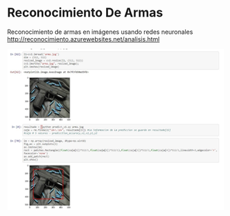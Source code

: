# Reconocimiento De Armas
Reconocimiento de armas en imágenes usando redes neuronales
http://reconocimiento.azurewebsites.net/analisis.html


![Diagrama Didxazapp](https://github.com/simpleverso/Reconocimiento-De-Armas/blob/master/armareadme.jpg)
